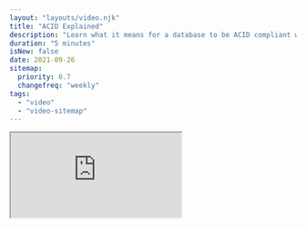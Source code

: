 ```yaml
---
layout: "layouts/video.njk"
title: "ACID Explained"
description: "Learn what it means for a database to be ACID compliant with examples."
duration: "5 minutes"
isNew: false
date: 2021-09-26
sitemap:
  priority: 0.7
  changefreq: "weekly"
tags:
  - "video"
  - "video-sitemap"
---
```


<iframe class="w-full aspect-video mb-5" src="https://www.youtube.com/embed/yaQ5YMWkxq4" title="Acid Explained with Examples"></iframe>

